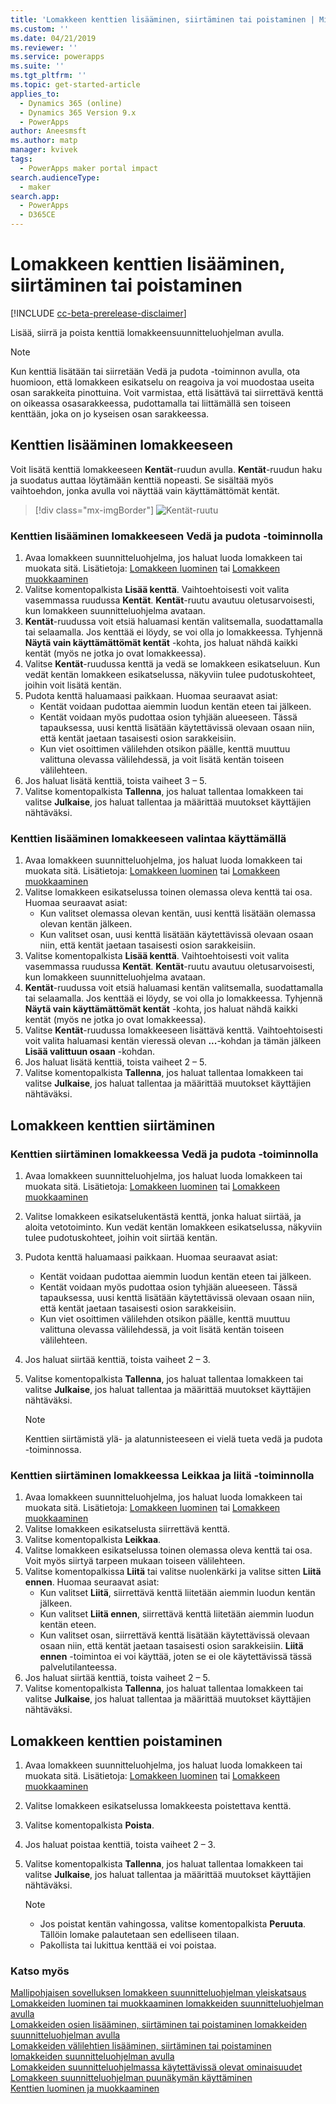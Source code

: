 ```yaml
---
title: 'Lomakkeen kenttien lisääminen, siirtäminen tai poistaminen | MicrosoftDocs'
ms.custom: ''
ms.date: 04/21/2019
ms.reviewer: ''
ms.service: powerapps
ms.suite: ''
ms.tgt_pltfrm: ''
ms.topic: get-started-article
applies_to:
  - Dynamics 365 (online)
  - Dynamics 365 Version 9.x
  - PowerApps
author: Aneesmsft
ms.author: matp
manager: kvivek
tags:
  - PowerApps maker portal impact
search.audienceType:
  - maker
search.app:
  - PowerApps
  - D365CE
---
```


# <a name="add-move-or-delete-fields-on-a-form"></a>Lomakkeen kenttien lisääminen, siirtäminen tai poistaminen  
[!INCLUDE [cc-beta-prerelease-disclaimer](../../includes/cc-beta-prerelease-disclaimer.md)]

Lisää, siirrä ja poista kenttiä lomakkeensuunnitteluohjelman avulla.

> [!NOTE]
> Kun kenttiä lisätään tai siirretään Vedä ja pudota -toiminnon avulla, ota huomioon, että lomakkeen esikatselu on reagoiva ja voi muodostaa useita osan sarakkeita pinottuina. Voit varmistaa, että lisättävä tai siirrettävä kenttä on oikeassa osasarakkeessa, pudottamalla tai liittämällä sen toiseen kenttään, joka on jo kyseisen osan sarakkeessa.

## <a name="add-fields-to-a-form"></a>Kenttien lisääminen lomakkeeseen
Voit lisätä kenttiä lomakkeeseen **Kentät**-ruudun avulla. **Kentät**-ruudun haku ja suodatus auttaa löytämään kenttiä nopeasti. Se sisältää myös vaihtoehdon, jonka avulla voi näyttää vain käyttämättömät kentät. 

> [!div class="mx-imgBorder"] 
> ![](media/fields-pane.png "Kentät-ruutu")

### <a name="add-fields-to-a-form-using-drag-and-drop"></a>Kenttien lisääminen lomakkeeseen Vedä ja pudota -toiminnolla

1. Avaa lomakkeen suunnitteluohjelma, jos haluat luoda lomakkeen tai muokata sitä. Lisätietoja: [Lomakkeen luominen](create-and-edit-forms.md#create-a-form) tai [Lomakkeen muokkaaminen](create-and-edit-forms.md#edit-a-form)
2. Valitse komentopalkista **Lisää kenttä**. Vaihtoehtoisesti voit valita vasemmassa ruudussa **Kentät**.  **Kentät**-ruutu avautuu oletusarvoisesti, kun lomakkeen suunnitteluohjelma avataan. 
3. **Kentät**-ruudussa voit etsiä haluamasi kentän valitsemalla, suodattamalla tai selaamalla. Jos kenttää ei löydy, se voi olla jo lomakkeessa. Tyhjennä **Näytä vain käyttämättömät kentät** -kohta, jos haluat nähdä kaikki kentät (myös ne jotka jo ovat lomakkeessa). 
4. Valitse **Kentät**-ruudussa kenttä ja vedä se lomakkeen esikatseluun. Kun vedät kentän lomakkeen esikatselussa, näkyviin tulee pudotuskohteet, joihin voit lisätä kentän. 
5. Pudota kenttä haluamaasi paikkaan. Huomaa seuraavat asiat: 
    - Kentät voidaan pudottaa aiemmin luodun kentän eteen tai jälkeen.
    - Kentät voidaan myös pudottaa osion tyhjään alueeseen. Tässä tapauksessa, uusi kenttä lisätään käytettävissä olevaan osaan niin, että kentät jaetaan tasaisesti osion sarakkeisiin.
    - Kun viet osoittimen välilehden otsikon päälle, kenttä muuttuu valittuna olevassa välilehdessä, ja voit lisätä kentän toiseen välilehteen.   
6. Jos haluat lisätä kenttiä, toista vaiheet 3 – 5.
7. Valitse komentopalkista **Tallenna**, jos haluat tallentaa lomakkeen tai valitse **Julkaise**, jos haluat tallentaa ja määrittää muutokset käyttäjien nähtäväksi. 

### <a name="add-fields-to-a-form-using-selection"></a>Kenttien lisääminen lomakkeeseen valintaa käyttämällä 

1. Avaa lomakkeen suunnitteluohjelma, jos haluat luoda lomakkeen tai muokata sitä. Lisätietoja: [Lomakkeen luominen](create-and-edit-forms.md#create-a-form) tai [Lomakkeen muokkaaminen](create-and-edit-forms.md#edit-a-form)
2. Valitse lomakkeen esikatselussa toinen olemassa oleva kenttä tai osa. Huomaa seuraavat asiat:
    - Kun valitset olemassa olevan kentän, uusi kenttä lisätään olemassa olevan kentän jälkeen. 
    - Kun valitset osan, uusi kenttä lisätään käytettävissä olevaan osaan niin, että kentät jaetaan tasaisesti osion sarakkeisiin. 
3. Valitse komentopalkista **Lisää kenttä**. Vaihtoehtoisesti voit valita vasemmassa ruudussa **Kentät**. **Kentät**-ruutu avautuu oletusarvoisesti, kun lomakkeen suunnitteluohjelma avataan. 
4. **Kentät**-ruudussa voit etsiä haluamasi kentän valitsemalla, suodattamalla tai selaamalla. Jos kenttää ei löydy, se voi olla jo lomakkeessa. Tyhjennä **Näytä vain käyttämättömät kentät** -kohta, jos haluat nähdä kaikki kentät (myös ne jotka jo ovat lomakkeessa). 
5. Valitse **Kentät**-ruudussa lomakkeeseen lisättävä kenttä. Vaihtoehtoisesti voit valita haluamasi kentän vieressä olevan **...**-kohdan ja tämän jälkeen **Lisää valittuun osaan** -kohdan. 
6. Jos haluat lisätä kenttiä, toista vaiheet 2 – 5.
7. Valitse komentopalkista **Tallenna**, jos haluat tallentaa lomakkeen tai valitse **Julkaise**, jos haluat tallentaa ja määrittää muutokset käyttäjien nähtäväksi. 

## <a name="move-fields-on-a-form"></a>Lomakkeen kenttien siirtäminen

### <a name="move-fields-on-a-form-using-drag-and-drop"></a>Kenttien siirtäminen lomakkeessa Vedä ja pudota -toiminnolla

1. Avaa lomakkeen suunnitteluohjelma, jos haluat luoda lomakkeen tai muokata sitä. Lisätietoja: [Lomakkeen luominen](create-and-edit-forms.md#create-a-form) tai [Lomakkeen muokkaaminen](create-and-edit-forms.md#edit-a-form)
2. Valitse lomakkeen esikatselukentästä kenttä, jonka haluat siirtää, ja aloita vetotoiminto. Kun vedät kentän lomakkeen esikatselussa, näkyviin tulee pudotuskohteet, joihin voit siirtää kentän. 
3. Pudota kenttä haluamaasi paikkaan. Huomaa seuraavat asiat: 
    - Kentät voidaan pudottaa aiemmin luodun kentän eteen tai jälkeen.
    - Kentät voidaan myös pudottaa osion tyhjään alueeseen. Tässä tapauksessa, uusi kenttä lisätään käytettävissä olevaan osaan niin, että kentät jaetaan tasaisesti osion sarakkeisiin.
    - Kun viet osoittimen välilehden otsikon päälle, kenttä muuttuu valittuna olevassa välilehdessä, ja voit lisätä kentän toiseen välilehteen.   
4. Jos haluat siirtää kenttiä, toista vaiheet 2 – 3.
5. Valitse komentopalkista **Tallenna**, jos haluat tallentaa lomakkeen tai valitse **Julkaise**, jos haluat tallentaa ja määrittää muutokset käyttäjien nähtäväksi. 

    > [!NOTE]
    >   Kenttien siirtämistä ylä- ja alatunnisteeseen ei vielä tueta vedä ja pudota -toiminnossa. 

### <a name="move-fields-on-a-form-using-cut-and-paste"></a>Kenttien siirtäminen lomakkeessa Leikkaa ja liitä -toiminnolla

1. Avaa lomakkeen suunnitteluohjelma, jos haluat luoda lomakkeen tai muokata sitä. Lisätietoja: [Lomakkeen luominen](create-and-edit-forms.md#create-a-form) tai [Lomakkeen muokkaaminen](create-and-edit-forms.md#edit-a-form)
2. Valitse lomakkeen esikatselusta siirrettävä kenttä.
3. Valitse komentopalkista **Leikkaa**.
4. Valitse lomakkeen esikatselussa toinen olemassa oleva kenttä tai osa. Voit myös siirtyä tarpeen mukaan toiseen välilehteen.
5. Valitse komentopalkissa **Liitä** tai valitse nuolenkärki ja valitse sitten **Liitä ennen**. Huomaa seuraavat asiat:
    - Kun valitset **Liitä**, siirrettävä kenttä liitetään aiemmin luodun kentän jälkeen. 
    - Kun valitset **Liitä ennen**, siirrettävä kenttä liitetään aiemmin luodun kentän eteen.
    - Kun valitset osan, siirrettävä kenttä lisätään käytettävissä olevaan osaan niin, että kentät jaetaan tasaisesti osion sarakkeisiin. **Liitä ennen** -toimintoa ei voi käyttää, joten se ei ole käytettävissä tässä palvelutilanteessa.
6. Jos haluat siirtää kenttiä, toista vaiheet 2 – 5.
7. Valitse komentopalkista **Tallenna**, jos haluat tallentaa lomakkeen tai valitse **Julkaise**, jos haluat tallentaa ja määrittää muutokset käyttäjien nähtäväksi. 

## <a name="delete-fields-on-a-form"></a>Lomakkeen kenttien poistaminen
1. Avaa lomakkeen suunnitteluohjelma, jos haluat luoda lomakkeen tai muokata sitä. Lisätietoja: [Lomakkeen luominen](create-and-edit-forms.md#create-a-form) tai [Lomakkeen muokkaaminen](create-and-edit-forms.md#edit-a-form)
2. Valitse lomakkeen esikatselussa lomakkeesta poistettava kenttä. 
3. Valitse komentopalkista **Poista**. 
4. Jos haluat poistaa kenttiä, toista vaiheet 2 – 3.
5. Valitse komentopalkista **Tallenna**, jos haluat tallentaa lomakkeen tai valitse **Julkaise**, jos haluat tallentaa ja määrittää muutokset käyttäjien nähtäväksi. 

     > [!NOTE]
     >   -  Jos poistat kentän vahingossa, valitse komentopalkista **Peruuta**. Tällöin lomake palautetaan sen edelliseen tilaan. 
     >   -  Pakollista tai lukittua kenttää ei voi poistaa. 

### <a name="see-also"></a>Katso myös
[Mallipohjaisen sovelluksen lomakkeen suunnitteluohjelman yleiskatsaus](form-designer-overview.md)  
[Lomakkeiden luominen tai muokkaaminen lomakkeiden suunnitteluohjelman avulla](create-and-edit-forms.md)  
[Lomakkeiden osien lisääminen, siirtäminen tai poistaminen lomakkeiden suunnitteluohjelman avulla](add-move-or-delete-sections-on-form.md)  
[Lomakkeiden välilehtien lisääminen, siirtäminen tai poistaminen lomakkeiden suunnitteluohjelman avulla](add-move-or-delete-tabs-on-form.md)  
[Lomakkeiden suunnitteluohjelmassa käytettävissä olevat ominaisuudet](form-designer-properties.md)  
[Lomakkeen suunnitteluohjelman puunäkymän käyttäminen](using-tree-view-on-form.md)  
[Kenttien luominen ja muokkaaminen](../common-data-service/create-edit-field-portal.md)
